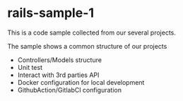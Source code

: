 # rails-sample-1

This is a code sample collected from our several projects.

The sample shows a common structure of our projects

- Controllers/Models structure
- Unit test
- Interact with 3rd parties API
- Docker configuration for local development
- GithubAction/GitlabCI configuration
